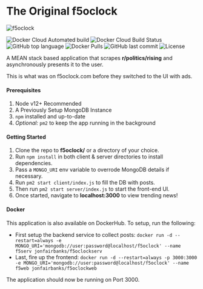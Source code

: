 # The Original f5oclock

![f5oclock](https://raw.githubusercontent.com/jonfairbanks/f5oclock/master/f5oclock.png)

![Docker Cloud Automated build](https://img.shields.io/docker/cloud/automated/jonfairbanks/f5oclockweb.svg)
![Docker Cloud Build Status](https://img.shields.io/docker/cloud/build/jonfairbanks/f5oclockweb.svg)
![GitHub top language](https://img.shields.io/github/languages/top/jonfairbanks/f5oclock.svg)
![Docker Pulls](https://img.shields.io/docker/pulls/jonfairbanks/f5oclockweb.svg)
![GitHub last commit](https://img.shields.io/github/last-commit/jonfairbanks/f5oclock.svg)
![License](https://img.shields.io/github/license/jonfairbanks/f5oclock.svg?style=flat)

A MEAN stack based application that scrapes **r/politics/rising** and asynchronously presents it to the user.

This is what was on f5oclock.com before they switched to the UI with ads. 

#### Prerequisites
1. Node v12+ Recommended
2. A Previously Setup MongoDB Instance
3. `npm` installed and up-to-date
4. *Optional:* `pm2` to keep the app running in the background

#### Getting Started
1. Clone the repo to **f5oclock/** or a directory of your choice.
2. Run `npm install` in both client & server directories to install dependencies.
3. Pass a `MONGO_URI` env variable to overrode MongoDB details if necessary.
4. Run `pm2 start client/index.js` to fill the DB with posts.
5. Then run `pm2 start server/index.js` to start the front-end UI.
6. Once started, navigate to **localhost:3000** to view trending news!

#### Docker
This application is also available on DockerHub. To setup, run the following:

- First setup the backend service to collect posts: `docker run -d --restart=always -e MONGO_URI='mongodb://user:password@localhost/f5oclock' --name f5serv jonfairbanks/f5oclockserv`
- Last, fire up the frontend: `docker run -d --restart=always -p 3000:3000 -e MONGO_URI='mongodb://user:password@localhost/f5oclock' --name f5web jonfairbanks/f5oclockweb`

The application should now be running on Port 3000.

